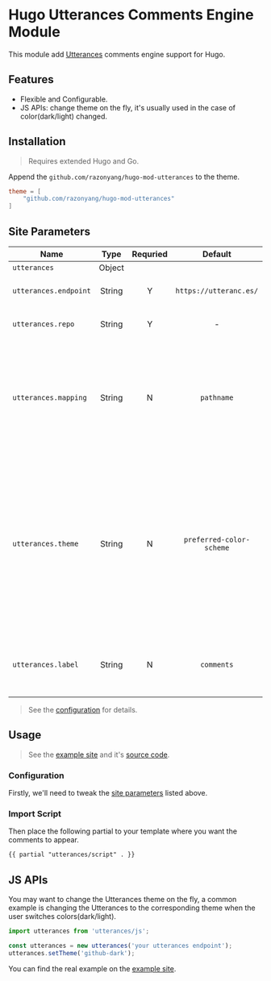 # Hugo Utterances Comments Engine Module

This module add [Utterances](https://utteranc.es/) comments engine support for Hugo.

## Features

- Flexible and Configurable.
- JS APIs: change theme on the fly, it's usually used in the case of color(dark/light) changed.

## Installation

> Requires extended Hugo and Go.

Append the `github.com/razonyang/hugo-mod-utterances` to the theme.

```toml
theme = [
    "github.com/razonyang/hugo-mod-utterances"
]
```

## Site Parameters

| Name | Type | Requried | Default | Description
|---|:-:|:-:|:-:|---
| `utterances` | Object | | |
| `utterances.endpoint` | String | Y | `https://utteranc.es/` | The client script endpoint.
| `utterances.repo` | String | Y | - | The GitHub repository, `user/repo`.
| `utterances.mapping` | String | N | `pathname` | The mapping between blog posts and GitHub issues. Available options: `pathname`, `url`, `title`, `og:title`.
| `utterances.theme` | String | N | `preferred-color-scheme` | Available options: `github-light`, `github-dark`, `github-dark-orange`, `icy-dark`, `dark-blue`, `photon-dark`, `preferred-color-scheme`, `boxy-light`, `gruvbox-dark`.
| `utterances.label` | String | N | `comments` | The label that will be assigned to issues created by Utterances.

> See the [configuration](config.yml) for details.

## Usage

> See the [example site](https://projects.razonyang.com/hugo-mod-utterances/) and it's [source code](exampleSite).

### Configuration

Firstly, we'll need to tweak the [site parameters](#site-parameters) listed above.

### Import Script

Then place the following partial to your template where you want the comments to appear.

```html
{{ partial "utterances/script" . }}
```

## JS APIs

You may want to change the Utterances theme on the fly, a common example is changing the Utterances to the corresponding theme when the user switches colors(dark/light).

```js
import utterances from 'utterances/js';

const utterances = new utterances('your utterances endpoint');
utterances.setTheme('github-dark');
```

You can find the real example on the [example site](exampleSite).
